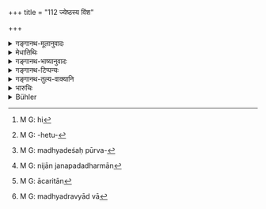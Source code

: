 +++
title = "112 ज्येष्ठस्य विंश"

+++

<details><summary>गङ्गानथ-मूलानुवादः</summary>

For the eldest, the additional portion shall consist of the twentieth part of the property, as also the best of all the chattels; half of that for the middlemost, and the fourth of that for the youngest.—(112)
</details>

<details><summary>मेधातिथिः</summary>
<u>इयम्</u> उद्धारनियोगस्मृतिर् अतिक्रान्तकालविषया । न त्व् अद्यत्वे ऽनुष्ठेया[^२७७] नियतकालत्वात् स्मृतीनाम् इति केचित् । अनुष्ठेयत्वव्यपदेशो दीर्घसत्रवज् ज्ञानाद् अभ्युदयो यथा स्याद् इति । न हि दीर्घसत्रम् अद्यत्वे केचिद् आहरमाणा दृश्यन्ते । अधीयते तु तदुपदेशं ब्राह्मणाः । तथा च "अन्ये कृतयुगे[^२७८] धर्माः" (म्ध् १.८५) इत्य् उक्तम् । तेन देशनियमवत् कालनियमो ऽपि धर्माणां द्रष्टव्यः । न ह्य् उपदिष्टो धर्मः सर्वत्र देशे ऽनुष्ठीयते । तथा हि देशधर्मा नियतदेशव्यवस्थिता उच्यन्ते । अन्यथा सर्वानुष्ठाने न देशव्यपदेश्यता धर्माणाम् । तथा च पठति- "अयं द्विजैर् हि विद्वद्भिः" (म्ध् ९.६६) इत्यादि । तस्माद् उद्धारनियोगगोवधस्मृतय उपदिष्टा नानुष्ठेयाः । 


[^२७८]:
     M G J: kaliyuge


[^२७७]:
     M G: 'nuṣṭheye

- <u>तद् एतद्</u> अपेशलम् । न ह्य् एवंविधः कालनियमः क्वचिद् अपि श्रूयते सायंप्रातःपर्वादिनियमाद् अन्यत्र । यच् च "अन्ये कृतयुगे धर्माः" (म्ध् १.८५) इति तत् प्रथम एव व्याख्यातम् । न हीदं[^२७९] युगभेदेन धर्मव्यवस्थाहेतुः[^२८०] । देशनियमो ऽपि प्राचीनप्रवणादिव्यतिरेकेण मध्यदेशपूर्वदेशकृतो[^२८१] नैवास्तीत्य् उक्तम्, "जातिजानपदान् धर्मान्[^२८२]" (म्ध् ८.४१), "सद्भिर् आचरितम्"[^२८३] (म्ध् ८.४६) इत्य् अत्र । दीर्घसत्रेष्व् अद्यत्वे ऽप्य् अनुष्ठानसंभवः । संवत्सरशब्दस् त्व् अहःसु प्रथम एव दर्शितः । यत् तु नाद्यत्वे केचिद् अनुतिष्ठन्तो दृश्यन्त इति, उपदिष्टार्थस्य नित्यवद् आम्नातस्यापि बहुभिः प्रकारैर् अनुष्ठानसाधनाशक्त्या फलानिच्छया वा नास्तिकतया वा । यत् तु "वेने राज्यं प्रशासति" (म्ध् ९.६६) तदाप्रभृतिकं महापौर्वकालिकम् अनुष्ठानं दर्शयतीत्य् अर्थवादो ऽसौ न कालोपदेशः । 


[^२८३]:
     M G: ācaritān


[^२८२]:
     M G: nijān janapadadharmān


[^२८१]:
     M G: madhyadeśaḥ pūrva-


[^२८०]:
     M G: -hetu-


[^२७९]:
     M G: hi

- **ज्येष्ठस्य विंशः** । ज्येष्ठस्य सर्वद्रव्याद्[^२८४] विंशतितमो भाग उद्धृत्य दातव्य एव । **मध्यमस्य तदर्धं** चत्वारिंशत्तमो भागः । एवं कनिष्ठस्य **तुरीयो** ज्येष्ठापेक्षयाशीतितमो भागः । एवम् उद्धृते परिशिष्टं त्रिधा कर्तव्यम् । तत्र सर्वेभ्यो द्रव्येभ्यो **यद् वरं** श्रेष्ठं तज् ज्येष्ठस्यैव । अथ वा "द्रव्येष्व् अपि परं वरम्" इति पाठः । उत्तमाधममध्यानि यानि द्रव्यादीनि सन्ति ततस् तस्माद् यद् एकं श्रेष्ठं तत् तस्यैव तद् उक्तं भवति । यत्र गावो ऽश्वा वा सन्ति एकः श्रेष्ठो ज्येष्ठस्य दातव्यो न द्रव्यान्तरेण मूल्येन वा स्वीकर्तव्यः । त्रयाणां सर्वेषां गुणिनाम् अयम् उद्धारविधिः, गुणवताम् उद्धारदर्शनात् ॥ ९.११२ ॥


[^२८४]:
     M G: madhyadravyād vā
</details>

<details><summary>गङ्गानथ-भाष्यानुवादः</summary>

Some people hold the following view—“This rule regarding the *additional portions* refers to the past, and is not meant to be observed during the present time; specially because the rules laid down in the *Smṛti* always bear upon some particular time; and when the rule is put forth as to be observed, the intention of the author is that the knowledge of this may bring merit to the learner; just as it is in the case of the Prolonged Sacrificial Sessions. No one is found nowadays to perform these Prolonged Sacrificial Sessions, and yet *Brāhmaṇa* texts contain injunctions of them. It is in view of such acts that it has been declared that ‘Religious duties for the Kali cycle are different *etc., etc*.’ (l85). Thus religious duties are to be understood as restricted in regard to time also, just as they are in regard to place. As a matter of fact, no religious act that has been enjoined is performed in all places; hence it is that they are declared as restricted in regard to place. If they were meant to be performed at all places, there would be no such restrictions as—‘This shall be done by the learned twice-born persons etc, *etc*.’ (9.66). From all this it follows that when rules regarding *Additional Portions* are put forward, they are not meant to be observed, their case being analogous to that of *Killing the cow* (for the *Madhuparka* offering).”

This view is not quite satisfactory. No such restriction regarding
*time* is found laid down anywhere. Restrictions regarding *place* also
that are found pertain only to ‘the ground sloping towards the east’ and so forth, and never to the ‘Central’ or ‘Eastern’ or other parts of the country; as has been made clear under 8.41. As regards the Prolonged Sacrificial Sessions also, it is quite possible even nowadays to preform them; specially as it has been already shown that in connection with all this the term ‘year’ stands for the *day*. As for no one being found to perform these nowadays,—even though its performance has been enjoined as
*necessary*,—that may be due to the fact, either that men are not
possessed of the capacity necessary for their performance, or that they do not desire the results obtainable from its performance, or that they do not have sufficient faith. Then, as regards the phrase ‘while Vena was ruling over his kingdom’ (9.66), which has the appearance of a restriction regarding *time*, all that it indicates is that the duties laid down have been performed from very ancient times; and not that they are restricted in regard to time.

The ‘twentieth part’ for the eldest; *i.e*., the twentieth part of the entire state shall be deducted and given to the eldest brother. Half of that—*i.e*., the fortieth part, to the middlemost brother; and to the youngest brother, the fourth part of that,—*i.e*., the eightieth part. When all these shares have been taken out, the remainder is to be divided into three equal parts.

Further, among all the chattels, that which happens to be the best is to be given to the eldest brother.

Or, the reading may be ‘*dravyeṣvapi param varam*,’ which means that from among all kinds of things—good, bad and indifferent,—the best of each kind shall be given to the eldest brother. For instance, if there are cows or horses, the best of these shall be given to him—absolutely—and not either in lieu of any other article, or in return for a price.

This rule regarding *additional portions* is meant only for those cases where the three brothers are possessed of special qualifications; as it is only in the case of such men that additional shares are found to be actually given.—(112)
</details>

<details><summary>गङ्गानथ-टिप्पन्यः</summary>

This verse is quoted in *Mitākṣarā* (2.114), which notes that this
unequal division pertains to eases where the Father himself is dividing
his *self-acquired* property among his sons,—no such division being
permissible regarding ancestral property.

It is quoted in *Madanapārijāta* (p. 645), which supplies the following
explanation:—The twentieth part of the property going to be divided, as
also the *best* thing among the articles, should be given to the eldest
brother; to the second brother, the fortieth part of the estate and also
an article of the second quality; and to the youngest brother, the
eightieth part of the estate and a third-rate article; the property that
remains after this is to be divided equally;—it goes on to add that,
though this unequal division has been sanctioned by several texts, yet
it should never be adopted in practice, as it is contrary to popular
sentiment, and what is against popular sentiment should not be done.

It is quoted in *Vivādaratnākara* (p. 468), along with the next two
verses which adds the following notes.—This deduction of special shares
pertains to cases where the eldest brother is endowed with superior
qualifications;—the law on this point may be thus summed up: In a case
where there are several sons born of the same mother, and every one is
endowed with qualities,—but there is a gradual inferiority in the
qualities,—then the eldest brother should receive as his special share,
the twentieth part out of the whole property, as also the best among the
articles in the property; the second brother is to receive half of that,
*i.e*., the fortieth part, and also one article of the second quality;
and the youngest brother, the eightieth part, and also an article of the
lowest quality;—when however the eldest and the youngest alone are
possessed of superior qualities, then the said special shares are to be
given to these two only, the second brother receiving only his ordinary
share, the special share prescribed for the *qualified* second
brother—*i.e*., the fortieth pari of the property,—being equally divided
among the throe;—in a case where there are several brothers between the
oldest and the youngest, and many of them are possessed of superior
qualities, each one of the middle brothers is to receive a fortieth part
as his special share;—when the eldest brother is possessed of very
superior qualities, while the others are entirely devoid of qualities,
he shall take as his special share the best among the articles,—the best
of every kind of articles, *e.g*., ruby among the gems and so forth,—and
also one among each kind of cows, buffaloes and other cattle.

It is quoted in *Vyavahāramayūkha* (p. 43);—in the *Smṛtitattva* II (p.
193);—in *Vivādacintāmaṇi* (Calcutta, p. 128), which notes on p. 125
that this refers to cases where the elder brother is endowed with
special qualifications, or where he is specially desirous of having the
extra share;—in *Smṛtisāroddhāra*, (p. 331), which says that this refers
to the property acquired by the father when he divides it among his sons
during his own life-time;—and by *Jīmūtavāhana* (Dāyabhāga, p. 64), who
says that equal partition is to be made after all these ‘special shares’
have been extracted, as is made clear by verse 116; the special share of
the eldest brother being the twentieth part of the property along with
the ‘best article’.
</details>

<details><summary>गङ्गानथ-तुल्य-वाक्यानि</summary>

**(verses 9.112-113)**

*Gautama* (28.5-8).—‘The additional share of the eldest son consists of
the twentieth part of the estate, a male and a female (of animals with
one row of front teeth), a cart yoked with animals with two rows of
front teeth, and a bull; the additional share of the middlemost consists
of the one-eyed, old, hornless and tailless animals, if there are
several of them; the additional share of the youngest consists of the
sheep, grain, iron-utensils in the house, a house, a cart yoked with
oxen, and one of each kind of the other animals. The remaining property
shall be divided equally.’

*Baudhāyana* (2-3.4-5).—‘Or the eldest may receive the most excellent
chattel; for the Veda says “they distinguished the eldest by an
additional share of the property;” or the eldest may receive in excess,
one part out of ten; and the other sons shall receive equal shares. The
additional share of the eldest is a cow, a horse, a goat or a sheep,
respectively among the four castes.’

*Viṣṇu* (18.37).—‘A best part shall be given to the eldest as his
additional share.’

*Yājñavalkya* (12.114).—‘If the father makes the partition, he can
distribute the property among his sons as he pleases; or he shall give
the superior share to the eldest; or he may give equal shares to all.’

*Arthaśāstra* (p. 33).—‘If the father makes the division during his
life-time, he shall not make any difference in favour of any son; nor
shall he disinherit any without reason.’

*Nārada* (13.4).—‘Or the father himself may distribute his property
among his sons, when he is stricken in years,—either allotting a larger
share to the eldest son, or in any other way that he chooses.’

Do. (13.13).—‘To the eldest son, a larger share shall be allotted and a
lesser share than that to the youngest, the rest shall take equal
shares; and so shall an unmarried sister.’

*Bṛhaspati* (25.7-10).—‘Partition among coparceners is held to be of two
kinds. One is with attention to priority of birth, the other consists of
the allotment of equal shares. All sons of the twice-born, begotten on
wives of the same caste as themselves, shall take equal shares, after
giving a preferential share to the eldest. He who is the first by birth,
by sacred knowledge, or by good qualities, shall take a couple of shares
out of the partible wealth, and the rest shall take equal shares; hut
the former stands to these latter in the relation of father, as it were.
When they divide their father’s heritage, the sons shall share alike;
but he who is distinguished by sacred knowledge and virtue shall obtain
a larger share than the rest.’

*Hārīta* (Vivādaratnākara, p. 471).—‘When the property is going to be
divided, they shall make over to the eldest a hull from among the cows
and hulls, or some superior article, and the household temple; the
others shall go out of the family-house and build their own houses. If
they do not build separate houses, then the best house shall go the
eldest, the next best to the middlemost, and the next to the youngest.’

*Āpastamba* (2.14.7, 10-15).—‘In some countries, gold, black cattle, or
black produce of the earth (iron) is the share of the eldest. This
preference for the eldest son is forbidden by the scriptures; for it is
declared in the Veda, without making any differentiation among sons,
that “Manu divided his wealth amongst his sons.” The Veda also lends
support to the rule in favour of the eldest son—“They distinguish the
eldest by a larger share of the heritage.” But the answer to this is
that those versed in the science of interpreting the law declare that a
mere statement of facts cannot he a rule.’

*Devala* (Vivādaratnākara, p. 472).—‘One should allot the tenth part of
the property as the additional share for the eldest who happens to be
well-behaved.’
</details>

<details><summary>भारुचिः</summary>

**ज्येष्ठस्य** विंशतिभागः **सर्वद्रव्येषु च यद् वरम्** । **मध्यमस्य** **ततो ऽर्धं** चत्वारिंशद् भागः । वरद्रव्यानन्तरश् चोद्धारो मध्यमस्य । एवं चतुर्थस् त्व् अशीतिभागो यवीयसः सर्वद्रव्येभ्यश् च हीनः उद्धारः । "द्रव्येभ्यश् च वरं वरम्" इत्य् अस्मिन् पाठे मध्यमकनिष्ठयोस् तदनुरूपैवांशकल्पना विज्ञेया । एवं च मध्यगा उद्धृत्य यद् अन्यच् छिष्यते तस्य समो विभागः कार्यः । त्रयाणां चायं समगुणानां विभागविधिः, त्रयाणाम् उद्धारदर्शनात् । अयम् अपरो विभागः ॥ ९.११२ ॥
</details>

<details><summary>Bühler</summary>

112	The additional share (deducted) for the eldest shall be one-twentieth (of the estate) and the best of all chattels, for the middlemost half of that, but for the youngest one-fourth.
</details>
